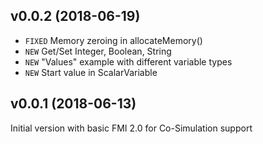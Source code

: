 ## v0.0.2 (2018-06-19)

- `FIXED` Memory zeroing in allocateMemory()
- `NEW` Get/Set Integer, Boolean, String
- `NEW` "Values" example with different variable types
- `NEW` Start value in ScalarVariable


## v0.0.1 (2018-06-13)

Initial version with basic FMI 2.0 for Co-Simulation support
